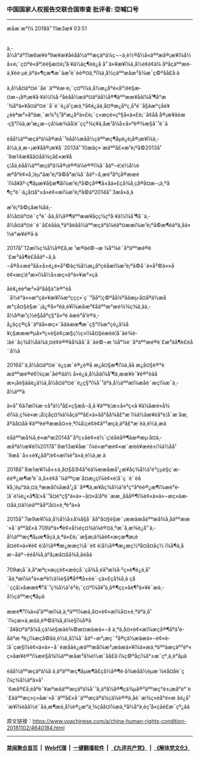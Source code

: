 ### 中国国家人权报告交联合国审查  批评者: 空喊口号
------------------------

<div class="published">
 <span class="date" title="ä¸­å½æ¶é´">
  <time datetime="2018-11-03T03:51:00+08:00">
   æåæ´æ°ï¼ 2018å¹´11æ3æ¥ 03:51
  </time>
 </span>
</div>
<br/>
<div class="wsw">
 <p>
  ä¸­å½å°äº11æ6æ¥è³9æ¥æ¥åèåå½äººæçäºä¼ç¬¬ä¸è½®å½å«äººæå®¡æ¥ï¼å½å±è¡¨ç¤ºé«åº¦éè§æ­¤é¡¹å·¥ä½ãç¶èè¿å å¹´ä»¥æ¥ï¼ä¸­å½é¢é¢ä¼ åºåçäººæé­ä¸¥éè·µè¸äºä»¶çæ¶æ¯ãæ¹è¯èè®¤ä¸ºï¼ä¸­å½çäººæåæ³å¾æ¯ç©ºåå£å·ã
  <br/>
  <br/>
  ä¸­å½å¤äº¤é¨åè¨äººéæ·è¡¨ç¤ºï¼ä¸­å½æ¿åºé«åº¦éè§æ­¤æ¬¡å®¡æ¥å·¥ä½ï¼å·²åèåå½æäº¤äºãå½å®¶äººææ¥åãï¼å¹¶å°æ´¾åºä»¥å¤äº¤é¨å¯é¨é¿ä¹çæä¸ºå¢é¿ãä¸­å¤®æ¿åºç¸å³é¨å§ãæ°çåè¥¿èèªæ²»åºãæ¸¯æ¾³ç¹åºæ¿åºä»£è¡¨ç»æçé«çº§å«ä»£è¡¨å¢åå å®¡æ¥ãéæ·ç§°ï¼ä¸­æ¹æ¿æ¬çå¼æ¾ãå¦è¯çç²¾ç¥ä¸åæ¹å¼å±å»ºè®¾æ§å¯¹è¯ã
  <br/>
  <br/>
  èåå½äººæçäºä¼å®æå¯¹èåå½æåå½çäººæç¶åµè¿è¡å®¡æ¥ï¼ä¸­å½ä¸ä¸æ¬¡æ¥åå®¡æ¥å¨2013å¹´10æãç»´æäººå£«æ¹é¡ºå©2013å¹´9æ14æ¥åå¤åå¾çå£«æ¥åç¦åä¸èåå½äººæçäºä¼å®¡è®®ä¼è®®ï¼å¨åäº¬é¦é½å½éæºåºè¢«å¸¦èµ°ãæ¹é¡ºå©å³æ¼å¨åäº¬å¸æé³åºçå®ææé´ï¼å¥åº·ç¶åµæ¥å§æ¶åï¼æ¹é¡ºå©çå®¶å±åä»£çå¾å¸çå®å¤æ¬¡ä¸ºå¶ç³è¯·ä¿å¤å°±å»è¢«æï¼æ¹é¡ºå©äº2014å¹´3æå»ä¸ã
  <br/>
  <br/>
  æ¹é¡ºå©çåæ¾åä¸­å½å¤äº¤é¨ç³è¯·åä¸å½å®¶äººææ¥åçç¼çºå·¥ä½ï¼å¹¶å¨ä¸­å½å¤äº¤é¨é¨å£éåãä¸ºäºåèåå½äººæçäºä¼éäº¤ææï¼æ¹é¡ºå©æ¶éäºä¸åä»½è°æ¥é®å·ã
 </p>
 <p>
  2017å¹´12æï¼ç¾å½å®£å¸æ ¹æ®ãé©¬æ ¼å°¼è¨åºäººæé®è´£æ³ãå¶è£ååäº¬å¸å¬å®å±æé³åå±å±é¿é«å²©ãç¾å½æ¿åºçéåæï¼æ¹é¡ºå©å¨é«å²©ä»»åè¢«æç¦è³æ­»ï¼å½å±æç»äºä»¥æ²»çã
 </p>
 <p>
  åè¥¿èèªæ²»åºåå§ä¹¦è®°éå¨å½è°ä»»æ°çä»¥æ¥ï¼æ°ççç»´ç¨³ååº¦ç©ºåå¼ºåãæµ·å¤åªä½æåæ°çå¤§è§æ¨¡ä¿®å»ºéä¸­è¥ï¼æåæ³¢åäººæ°æè¾¾ç¾ä¸ãä¸­å½å®æ¹ç½è§ååºç§°å»ºé âæè²å¹è®­ä¸­å¿âçç®çå¨äºâå»æç«¯åâãææ¶æ¯ç§°ï¼æ°çè¿å¼å¥ç§æææ®µå»ºç«è§é¢çæ§ç½ç»ï¼å¤§éæèè­¦å¯ãè¾è­¦ãé¨åç¾å½åä¼ä¸¤é¢è®®åå¼åå¯å¨ãé©¬æ ¼å°¼è¨åºäººæé®è´£æ³ãå¶è£éå¨å½ã
 </p>
 <p>
  2016å¹´ä¸­å½å¤äº¤é¨é¿çæ¯è®¿é®å æ¿å¤§æ¶ï¼ä¸åå æ¿å¤§è®°èæäººæé®é¢ï¼çæ¯åé®âä½ å»è¿ä¸­å½åâï¼å¹¶ä¸ææ¥è¯¥è®°èâåæ»¡åè§âãè¿ä½ä¸­å½å¤äº¤é¨é¿ç§°ï¼å¯¹äºä¸­å½äººæï¼æåè¨æçï¼æ¯ä¸­å½äººã
 </p>
 <p>
  ä»å¹´6ã7æï¼æ·±å³ä½³å£«ç§æå¬å¸å·¥äººè¦æ±å»ºç«å·¥ä¼åæé«å¾éï¼ä¸ç¾é«æ ¡å­¦çåç¤¾ä¼åçäººå£«ä»åå°åå¾å£°æ´ï¼ä½åæ¥é­å°è­¦å¯æ´åæ¸åºãå¤åå·¥äººé­é®ææå¤±è¸ªï¼å­¦çé¢è¢å²³æç­ä¸äºå£°æ´èä¸è½ä¸æã
 </p>
 <p>
  èåäººæå¾å¸é«æºæ2014å¹´åºç±åè¢«è½¯ç¦éåèå®¶ãæ®æµ·å¤ä¸­æåªä½æ¥éï¼2017å¹´8æ13æ¥åæ¨ï¼é«æºæè¢«æ¯æèè¥æéè±ï¼ä½åå¹´9æå¨å±±è¥¿ååº¦è¢«æï¼è³ä»ä¸è½ä¸æ ã
 </p>
 <p>
  2018å¹´8æ1æ¥ï¼å±±ä¸å¤§å­¦84å²éä¼ææå­æå¹¿æ¥åç¾å½ä¹é³çµè§ç´æ­éè®¿æ¶æ¹è¯ä¸­å±é¢å¯¼äººçæ´å¤æ¿ç­ï¼è¢«è­¦å¯ç ´é¨èå¥å¸¦èµ°ãä¸¤ä¸ªææåï¼å­æå¹¿å¨å®¶ä¸­æ¥åç¾å½ä¹é³ç°åºéè®¿æ¶ï¼æ­é²è­¦å¯é¼è¿«å¶å¦»å¯¹å¤è°ç§°ä»ä»¬å¤«å¦åºé¨ææ¸¸ååå®¶ï¼è¢«ä»ä»¬æç»ãæ­¤åä¸¤ä½èäººååº¦å¤±è¸ªè³ä»ã
 </p>
 <p>
  2015å¹´7æ9æ¥ï¼ä¸­å½å½å±å¼å§å¨åå°å¤§è§æ¨¡ææãæåäººæå¾å¸åäººææ´»å¨äººå£«ã 709äºä»¶è¢«å½éç¤¾ä¼è®¤ä¸ºæ¯å¸æ¾è¿å¹´ä¸­å½äººæç¶åµæ¶åçä¸ä¸ªä»£è¡¨æ§æ¡ä¾ãè¢«æçæ¶æ¡èå¤è¢«ä»¥é¢ è¦å½å®¶æ¿ææç½å¨é¢ è¦å½å®¶æ¿æç½ªå¤å¤åç½ ï¼å¶ä¸­åæ¬åäº¬ééå¾å¸äºå¡æå¤åå¾å¸åéåã
  <br/>
  <br/>
  709æ¡å¯ä¸å°æªç»æ¡çè¢«æèçå¨çå¾å¸é­å³æ¼å·²ç»è¶è¿ä¸å¹´åä¸ªæï¼è³ä»æªè½ä¼è§å¶å®¶å±èè¯·çä»£çå¾å¸ã çå¨ççå¦»å­ææè¶³å¯¹ç¾å½ä¹é³è¡¨ç¤ºï¼å¥¹ä¸å®¶çç»åè¶³ä»¥è¯æä¸­å½çäººæç¶åµã
  <br/>
  <br/>
  ææè¶³ï¼ä»ä¹äººæï¼ä¸ä¸ªäººï¼æä¸å¤«è¢«æï¼å¤±è¸ªäºä¸å¹´ï¼çæ­»ä¸æãä¸è®©å¾å¸ä¼è§ï¼å®å¨å¥å¤ºäºå¾å¸çä¼è§æãè¾©æ¤æãæä»¬å ä¸ºä¸å¤«è¢«æï¼æçå®¶åº­ä¹é­åäºæ ªè¿ï¼æçå­©å­ä¸è½ä¸å­¦ï¼å¨åäº¬æ²¡æç¨³å®çä½æãæä»¬è¢«è­¦å¯çæ§ï¼è¢«ä»ä»¬å¨èæåãè¿æäººæåï¼æ²¡æãæä»¥ï¼ä»æä¸ªäººãæçäº²èº«ç»åæ¥è®²ï¼æè§å¾ï¼äººæåæ³å¾é½æ¯åå£å·ï¼ç©ºåçï¼å°±æ¯çº¸ä¸è°åµã
  <br/>
  <br/>
  èåå½äººæçäºä¼å ä¸äºäººæç¶åµæ¶å£çå½å®¶è·å¾æåå½èµæ ¼èå¤åè¯çï¼ç¾å½äºä»å¹´6æå®£å¸éåºè¯¥æºæãäººæçäºä¼å¯¹ä¸äºå½å®¶çä¾µå®³äººæç°è±¡æå°è°´è´£ãäººæç»ç»åæ´»å¨äººå£«å¨äººæçäºä¼çä¼è®®ä¸åè¨æ¾ç»é­å°é»æ ãè¿å¹´æ¥ï¼èåå½é¨åä¸æ¶æä¸­å½è®¿æ°ä¸¾çåå¤ï¼æä¸ºå½å°ä¸éç¹å«çâé£æ¯çº¿âã
 </p>
</div>

原文链接：https://www.voachinese.com/a/china-human-rights-condition-20181102/4640184.html


------------------------
#### [禁闻聚合首页](https://github.com/gfw-breaker/banned-news/blob/master/README.md) &nbsp;|&nbsp; [Web代理](https://github.com/gfw-breaker/open-proxy/blob/master/README.md) &nbsp;|&nbsp;  [一键翻墙软件](https://github.com/gfw-breaker/nogfw/blob/master/README.md) &nbsp;|&nbsp; [《九评共产党》](https://github.com/gfw-breaker/9ping.md/blob/master/README.md#九评之一评共产党是什么) &nbsp;|&nbsp; [《解体党文化》](https://github.com/gfw-breaker/jtdwh.md/blob/master/README.md#绪论)